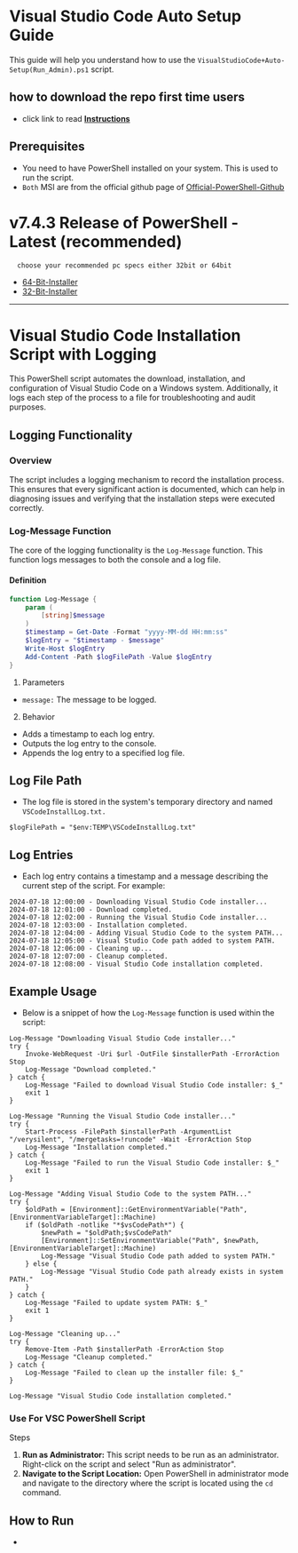 # Visual Studio Code Auto Setup Guide

This guide will help you understand how to use the `VisualStudioCode+Auto-Setup(Run_Admin).ps1` script.

## how to download the repo first time users

  - click link to read [**Instructions**](https://www.fnbubbles420.org/Instructions-On-How-To-Download-Repo)

## Prerequisites

- You need to have PowerShell installed on your system. This is used to run the script.
- `Both` MSI are from the official github page of [Official-PowerShell-Github](https://github.com/PowerShell)

# v7.4.3 Release of PowerShell - Latest (recommended)
      choose your recommended pc specs either 32bit or 64bit 

- [64-Bit-Installer](https://github.com/PowerShell/PowerShell/releases/download/v7.4.3/PowerShell-7.4.3-win-x64.msi)
- [32-Bit-Installer](https://github.com/PowerShell/PowerShell/releases/download/v7.4.3/PowerShell-7.4.3-win-x86.msi)

------

# Visual Studio Code Installation Script with Logging

This PowerShell script automates the download, installation, and configuration of Visual Studio Code on a Windows system. Additionally, it logs each step of the process to a file for troubleshooting and audit purposes.

## Logging Functionality

### Overview

The script includes a logging mechanism to record the installation process. This ensures that every significant action is documented, which can help in diagnosing issues and verifying that the installation steps were executed correctly.

### Log-Message Function

The core of the logging functionality is the `Log-Message` function. This function logs messages to both the console and a log file.

#### Definition

```powershell
function Log-Message {
    param (
        [string]$message
    )
    $timestamp = Get-Date -Format "yyyy-MM-dd HH:mm:ss"
    $logEntry = "$timestamp - $message"
    Write-Host $logEntry
    Add-Content -Path $logFilePath -Value $logEntry
}
```

1. Parameters
- `message:` The message to be logged.

2. Behavior
- Adds a timestamp to each log entry.
- Outputs the log entry to the console.
- Appends the log entry to a specified log file.

## Log File Path
- The log file is stored in the system's temporary directory and named `VSCodeInstallLog.txt.`

```
$logFilePath = "$env:TEMP\VSCodeInstallLog.txt"
```

## Log Entries
- Each log entry contains a timestamp and a message describing the current step of the script. For example:

```
2024-07-18 12:00:00 - Downloading Visual Studio Code installer...
2024-07-18 12:01:00 - Download completed.
2024-07-18 12:02:00 - Running the Visual Studio Code installer...
2024-07-18 12:03:00 - Installation completed.
2024-07-18 12:04:00 - Adding Visual Studio Code to the system PATH...
2024-07-18 12:05:00 - Visual Studio Code path added to system PATH.
2024-07-18 12:06:00 - Cleaning up...
2024-07-18 12:07:00 - Cleanup completed.
2024-07-18 12:08:00 - Visual Studio Code installation completed.
```

## Example Usage
- Below is a snippet of how the `Log-Message` function is used within the script:

```
Log-Message "Downloading Visual Studio Code installer..."
try {
    Invoke-WebRequest -Uri $url -OutFile $installerPath -ErrorAction Stop
    Log-Message "Download completed."
} catch {
    Log-Message "Failed to download Visual Studio Code installer: $_"
    exit 1
}

Log-Message "Running the Visual Studio Code installer..."
try {
    Start-Process -FilePath $installerPath -ArgumentList "/verysilent", "/mergetasks=!runcode" -Wait -ErrorAction Stop
    Log-Message "Installation completed."
} catch {
    Log-Message "Failed to run the Visual Studio Code installer: $_"
    exit 1
}

Log-Message "Adding Visual Studio Code to the system PATH..."
try {
    $oldPath = [Environment]::GetEnvironmentVariable("Path", [EnvironmentVariableTarget]::Machine)
    if ($oldPath -notlike "*$vsCodePath*") {
        $newPath = "$oldPath;$vsCodePath"
        [Environment]::SetEnvironmentVariable("Path", $newPath, [EnvironmentVariableTarget]::Machine)
        Log-Message "Visual Studio Code path added to system PATH."
    } else {
        Log-Message "Visual Studio Code path already exists in system PATH."
    }
} catch {
    Log-Message "Failed to update system PATH: $_"
    exit 1
}

Log-Message "Cleaning up..."
try {
    Remove-Item -Path $installerPath -ErrorAction Stop
    Log-Message "Cleanup completed."
} catch {
    Log-Message "Failed to clean up the installer file: $_"
}

Log-Message "Visual Studio Code installation completed."
```

### Use For VSC PowerShell Script

Steps
1. **Run as Administrator:** This script needs to be run as an administrator. Right-click on the script and select "Run as administrator".
2. **Navigate to the Script Location:** Open PowerShell in administrator mode and navigate to the directory where the script is located using the `cd` command.

## How to Run

- 














